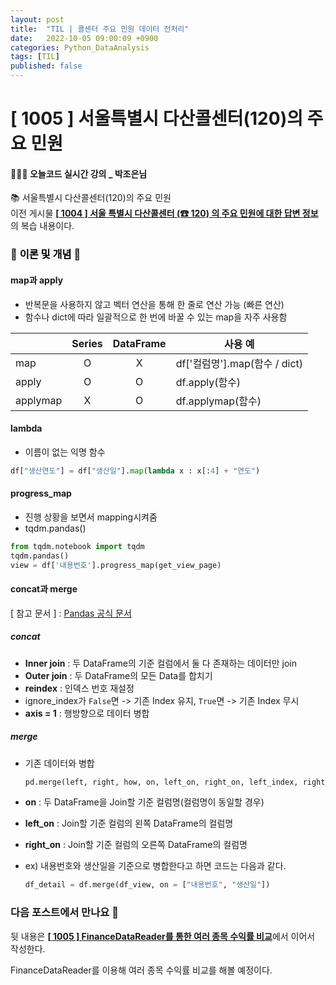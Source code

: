 ```yaml
---
layout: post
title:  "TIL | 콜센터 주요 민원 데이터 전처리"
date:   2022-10-05 09:00:09 +0900
categories: Python_DataAnalysis
tags: [TIL]
published: false
---
```

# [ 1005 ] 서울특별시 다산콜센터(120)의 주요 민원

#### 👩🏻‍💻 오늘코드 실시간 강의 _ 박조은님
📚 서울특별시 다산콜센터(120)의 주요 민원 <br/>
이전 게시물 [**[ 1004 ] 서울 특별시 다산콜센터 (☎ 120) 의 주요 민원에 대한 답변 정보**](https://seul1230.github.io/2022_likelion/2022-10-04-likelion-TIL2/)의 복습 내용이다.





### 📑 <mark style='background-color: #f6f8fa'> 이론 및 개념</mark> 📑

#### map과 apply
- 반복문을 사용하지 않고 벡터 연산을 통해 한 줄로 연산 가능 (빠른 연산)
- 함수나 dict에 따라 일괄적으로 한 번에 바꿀 수 있는 map을 자주 사용함

<!-- <div align="center"> -->

||Series|DataFrame|사용 예|
|---|:---:|:---:|---|
|map|O|X|df['컬럼명'].map(함수 / dict)|
|apply|O|O|df.apply(함수)|
|applymap|X|O|df.applymap(함수)|

<!-- </div> -->

#### lambda
- 이름이 없는 익명 함수
```python
df["생산연도"] = df["생산일"].map(lambda x : x[:4] + "연도")
```

#### progress_map
- 진행 상황을 보면서 mapping시켜줌
- tqdm.pandas()
```python
from tqdm.notebook import tqdm
tqdm.pandas()
view = df['내용번호'].progress_map(get_view_page)
```

#### concat과 merge
[ 참고 문서 ] : [Pandas 공식 문서](https://pandas.pydata.org/pandas-docs/stable/getting_started/intro_tutorials/08_combine_dataframes.html#min-tut-08-combine)

##### concat
- **Inner join** : 두 DataFrame의 기준 컬럼에서 둘 다 존재하는 데이터만 join
- **Outer join** : 두 DataFrame의 모든 Data를 합치기
- **reindex** : 인덱스 번호 재설정
- ignore_index가 `False`면 -> 기존 Index 유지, `True`면 -> 기존 Index 무시
- **axis = 1** : 행방향으로 데이터 병합

##### merge 
- 기존 데이터와 병합
  
  ```python
  pd.merge(left, right, how, on, left_on, right_on, left_index, right_index)
  ```
- **on** : 두 DataFrame을 Join할 기준 컬럼명(컬럼명이 동일할 경우)
- **left_on** : Join할 기준 컬럼의 왼쪽 DataFrame의 컬럼명
- **right_on** : Join할 기준 컬럼의 오른쪽 DataFrame의 컬럼명
- ex) 내용번호와 생산일을 기준으로 병합한다고 하면 코드는 다음과 같다.
  ```python
  df_detail = df.merge(df_view, on = ["내용번호", "생산일"])
  ```

### 다음 포스트에서 만나요 🙌
뒷 내용은 [**[ 1005 ] FinanceDataReader를 통한 여러 종목 수익률 비교**](https://seul1230.github.io/2022_likelion/2022-10-05-likelion-TIL2/)에서 이어서 작성한다.

FinanceDataReader를 이용해 여러 종목 수익률 비교를 해볼 예정이다.



<!-- ### 🐾　　🐾
### 🐾　　🐾
### 🐾　　🐾
### 🐾　　🐾
### 🐾　　🐾
### 🐾　　🐾 
<font color='dodgerblue'> 예쁜 파랑 </font>
<font color='lightgray'>Miss</font>
<mark style='background-color: #f1f8ff'> 연한 파랑 </mark>
<mark style='background-color: #fff5b1'> 연한 노랑 </mark>
<mark style='background-color: #ffdce0'> 연한 빨강 </mark>
<mark style='background-color: #dcffe4'> 연한 초록 </mark>
<mark style='background-color: #f5f0ff'> 연한 보라 </mark>
<mark style='background-color: #f6f8fa'> 연한 회색 </mark>
-->
